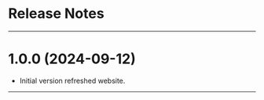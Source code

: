 Release Notes
============================================================================================

--------------------------------------------------------------------------------------------
1.0.0 (2024-09-12)
==================
* Initial version refreshed website.

--------------------------------------------------------------------------------------------
